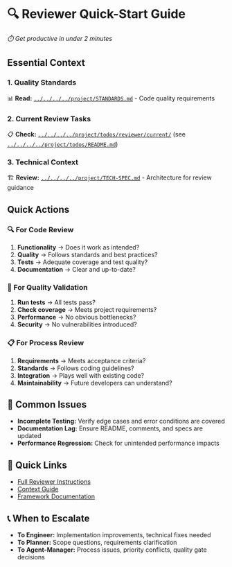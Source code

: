 # 🔍 Reviewer Quick-Start Guide

*⏱️ Get productive in under 2 minutes*

## Essential Context

### 1. Quality Standards
📊 **Read:** [`../../../../project/STANDARDS.md`](../../../../project/STANDARDS.md) - Code quality requirements

### 2. Current Review Tasks  
📋 **Check:** [`../../../../project/todos/reviewer/current/`](../../../../project/todos/reviewer/current/) (see [`../../../../project/todos/README.md`](../../../../project/todos/README.md))

### 3. Technical Context
🏗️ **Review:** [`../../../../project/TECH-SPEC.md`](../../../../project/TECH-SPEC.md) - Architecture for review guidance

## Quick Actions

### 🔍 For Code Review
1. **Functionality** → Does it work as intended?  
2. **Quality** → Follows standards and best practices?  
3. **Tests** → Adequate coverage and test quality?  
4. **Documentation** → Clear and up-to-date?

### 🧪 For Quality Validation
1. **Run tests** → All tests pass?  
2. **Check coverage** → Meets project requirements?  
3. **Performance** → No obvious bottlenecks?  
4. **Security** → No vulnerabilities introduced?

### 📋 For Process Review  
1. **Requirements** → Meets acceptance criteria?  
2. **Standards** → Follows coding guidelines?  
3. **Integration** → Plays well with existing code?  
4. **Maintainability** → Future developers can understand?

## 🚨 Common Issues
- **Incomplete Testing:** Verify edge cases and error conditions are covered
- **Documentation Lag:** Ensure README, comments, and specs are updated
- **Performance Regression:** Check for unintended performance impacts

## 🔗 Quick Links
- [Full Reviewer Instructions](./INSTRUCTIONS.md)
- [Context Guide](./CONTEXT-GUIDE.md) 
- [Framework Documentation](../../PERSONA-FRAMEWORK.md)

## 📞 When to Escalate
- **To Engineer:** Implementation improvements, technical fixes needed
- **To Planner:** Scope questions, requirements clarification
- **To Agent-Manager:** Process issues, priority conflicts, quality gate decisions
